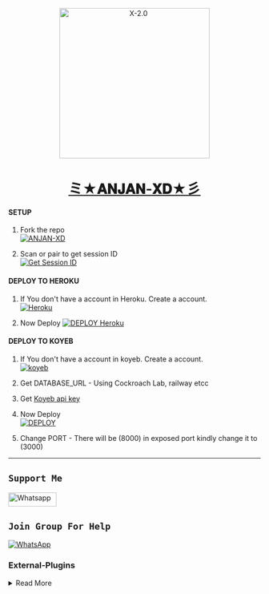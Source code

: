 <p align="center">  
  <a href="https://wa.me/919883457657">
    <img alt="X-2.0" height="300" src="https://telegra.ph/file/0c7a2c47fa748d97402c8.jpg">
    <h1 align="center">ミ★𝐀𝐍𝐉𝐀𝐍-𝐗𝐃★彡</h1>
  </a>
</p>
<p align="center">


#### SETUP

1. Fork the repo
    <br>
<a href="https://github.com/Anjan-Ser/ANJAN-XD/fork"><img title="ANJAN-XD" src="https://img.shields.io/badge/Fork_Repo-100000?style=for-the-badge&logo=scan&logoColor=white&labelColor=black&color=black'/"></a>

2. Scan or pair to get session ID
    <br>
<a href='https://test-4aky.onrender.com/' target="_blank"><img alt='Get Session ID' src='https://img.shields.io/badge/Get-Session_ID-100000?style=for-the-badge&logo=scan&logoColor=white&labelColor=black&color=blue'/></a>



#### DEPLOY TO HEROKU 

1. If You don't have a account in Heroku. Create a account.
    <br>
<a href='https://signup.heroku.com/' target="_blank"><img alt='Heroku' src='https://img.shields.io/badge/-Create-black?style=for-the-badge&logo=heroku&logoColor=white'/></a>

2. Now Deploy
    <a href='https://github.com/Anjan-Ser/ANJAN-XD' target="_blank"><img alt='DEPLOY Heroku' src='https://img.shields.io/badge/-Deploy-black?style=for-the-badge&logo=heroku&logoColor=white'/></a>
#### DEPLOY TO KOYEB 

1. If You don't have a account in koyeb. Create a account.
    <br>
<a href='https://app.koyeb.com/auth/signup' target="_blank"><img alt='koyeb' src='https://img.shields.io/badge/-Create-black?style=for-the-badge&logo=koyeb&logoColor=white'/></a>

2. Get DATABASE_URL - Using Cockroach Lab, railway etcc

3. Get [Koyeb api key](https://app.koyeb.com/account/api)

4. Now Deploy
    <br>
<a href='https://app.koyeb.com/apps/deploy?type=git&repository=https://github.com/Anjan-Ser/ANJAN-XD&branch=main&name=anjan-xd&builder=dockerfile&env[WORK_TYPE]=&env[SUDO]=919883457657,0&env[DATABASE_URL]=&env[SESSION_ID]=' target="_blank"><img alt='DEPLOY' src='https://img.shields.io/badge/-DEPLOY-black?style=for-the-badge&logo=koyeb&logoColor=white'/></a>

5. Change PORT - There will be (8000) in exposed port kindly change it to (3000)

---

## ```Support Me```
<a href='https://wa.me/+919883457657?text=*🔥⃝᭕𝚑𝚎𝚕𝚕𝚘+Anjan-Ser🎈*' target="_blank"><img alt='Whatsapp' src='https://img.shields.io/badge/CONTACT-h?color=black&style=for-the-badge&logo=whatsapp' width="96.35" height="28"/></a></p>

## ```Join Group For Help```
<a href="https://chat.whatsapp.com/H3cLRvzOHC5EEzVE31Fk5k"><img alt="WhatsApp" src="https://img.shields.io/badge/-Whatsapp%20Group-black?style=for-the-badge&logo=whatsapp&logoColor=green"/></a>

### External-Plugins

<details close>
<summary>Read More</summary>

<br>


##  [`External PLUGINS`](https://github.com/OfficialAnjanv2/ANJAN-V2-PLUGINS)
</a>

  ### ᴛʜᴀɴᴋs ᴛᴏ
- [〆Mr-anjan👀🦋 ː͢»](https://github.com/OfficialAnjanv2/ANJAN-SER-2024BOT)
<br><br>

---
